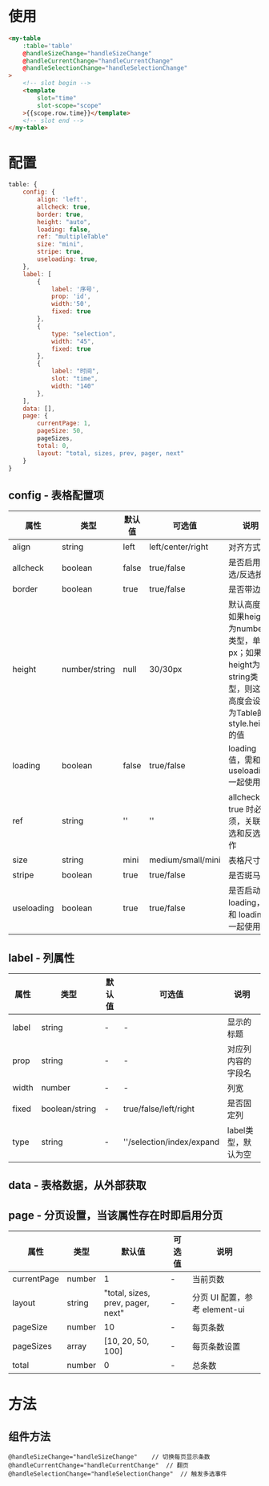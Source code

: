 # 使用
```html
<my-table 
    :table='table'
    @handleSizeChange="handleSizeChange"
    @handleCurrentChange="handleCurrentChange"
    @handleSelectionChange="handleSelectionChange"
>
    <!-- slot begin -->
    <template
        slot="time"
        slot-scope="scope"
    >{{scope.row.time}}</template>
    <!-- slot end -->
</my-table>
```
# 配置
```js
table: {
    config: {
        align: 'left',
        allcheck: true,
        border: true,
        height: "auto",
        loading: false,
        ref: "multipleTable"
        size: "mini",
        stripe: true,
        useloading: true,
    },
    label: [
        {
            label: '序号',
            prop: 'id',
            width:'50',
            fixed: true
        },
        { 
            type: "selection", 
            width: "45", 
            fixed: true 
        },
        {
            label: "时间",
            slot: "time",
            width: "140"
        },
    ],
    data: [],
    page: {
        currentPage: 1,
        pageSize: 50,
        pageSizes,
        total: 0,
        layout: "total, sizes, prev, pager, next"
    }
}
```

## config - 表格配置项
| 属性       | 类型          | 默认值 | 可选值            | 说明                                                                                                        |
| ---------- | ------------- | ------ | ----------------- | ----------------------------------------------------------------------------------------------------------- |
| align      | string        | left   | left/center/right | 对齐方式                                                                                                    |
| allcheck   | boolean       | false  | true/false        | 是否启用全选/反选按钮                                                                                       |
| border     | boolean       | true   | true/false        | 是否带边框                                                                                                  |
| height     | number/string | null   | 30/30px           | 默认高度，如果height为number类型，单位px；如果height为string类型，则这个高度会设置为Table的style.height的值 |
| loading    | boolean       | false  | true/false        | loading 值，需和 useloading 一起使用                                                                        |
| ref        | string        | ''     | ''                | allcheck 为 true 时必须，关联全选和反选动作                                                                 |
| size       | string        | mini   | medium/small/mini | 表格尺寸                                                                                                    |
| stripe     | boolean       | true   | true/false        | 是否斑马线                                                                                                  |
| useloading | boolean       | true   | true/false        | 是否启动 loading，需和 loading 一起使用                                                                     |

## label - 列属性
| 属性  | 类型           | 默认值 | 可选值                    | 说明                |
| ----- | -------------- | ------ | ------------------------- | ------------------- |
| label | string         | -      | -                         | 显示的标题          |
| prop  | string         | -      | -                         | 对应列内容的字段名  |
| width | number         | -      | -                         | 列宽                |
| fixed | boolean/string | -      | true/false/left/right     | 是否固定列          |
| type  | string         | -      | ''/selection/index/expand | label类型，默认为空 |

## data - 表格数据，从外部获取

## page - 分页设置，当该属性存在时即启用分页
| 属性        | 类型   | 默认值                            | 可选值 | 说明                          |
| ----------- | ------ | --------------------------------- | ------ | ----------------------------- |
| currentPage | number | 1                                 | -      | 当前页数                      |
| layout      | string | "total, sizes, prev, pager, next" | -      | 分页 UI 配置，参考 element-ui |
| pageSize    | number | 10                                | -      | 每页条数                      |
| pageSizes   | array  | [10, 20, 50, 100]                 | -      | 每页条数设置                  |
| total       | number | 0                                 | -      | 总条数                        |

# 方法
## 组件方法
```
@handleSizeChange="handleSizeChange"    // 切换每页显示条数
@handleCurrentChange="handleCurrentChange"  // 翻页
@handleSelectionChange="handleSelectionChange"	// 触发多选事件
```
